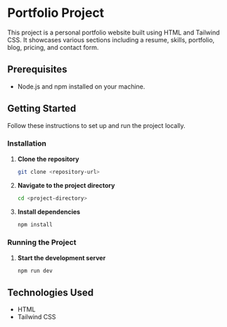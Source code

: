 # Portfolio Project

This project is a personal portfolio website built using HTML and Tailwind CSS. It showcases various sections including a resume, skills, portfolio, blog, pricing, and contact form.

## Prerequisites

- Node.js and npm installed on your machine.

## Getting Started

Follow these instructions to set up and run the project locally.

### Installation

1. **Clone the repository**
   ```bash
   git clone <repository-url>
   ```

2. **Navigate to the project directory**
   ```bash
   cd <project-directory>
   ```

3. **Install dependencies**
   ```bash
   npm install
   ```

### Running the Project

1. **Start the development server**
   ```bash
   npm run dev
   ```



## Technologies Used

- HTML
- Tailwind CSS

